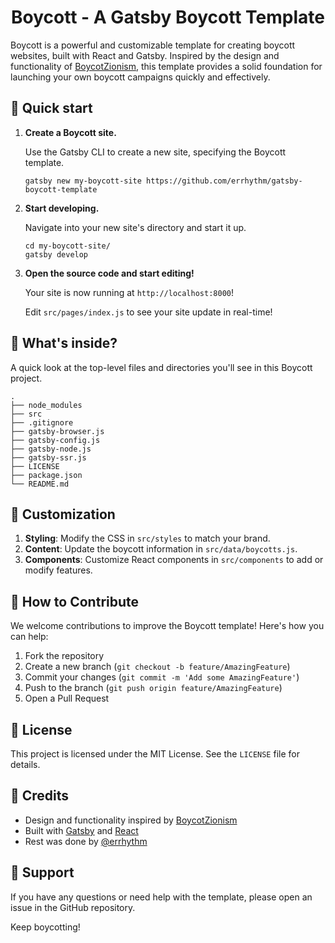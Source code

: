 <h1 align="center">
  Boycott - A Gatsby Boycott Template
</h1>

Boycott is a powerful and customizable template for creating boycott websites, built with React and Gatsby. Inspired by the design and functionality of [BoycotZionism](https://www.boycotzionism.com/), this template provides a solid foundation for launching your own boycott campaigns quickly and effectively.

## 🚀 Quick start

1.  **Create a Boycott site.**

    Use the Gatsby CLI to create a new site, specifying the Boycott template.

    ```shell
    gatsby new my-boycott-site https://github.com/errhythm/gatsby-boycott-template
    ```

2.  **Start developing.**

    Navigate into your new site's directory and start it up.

    ```shell
    cd my-boycott-site/
    gatsby develop
    ```

3.  **Open the source code and start editing!**

    Your site is now running at `http://localhost:8000`!

    Edit `src/pages/index.js` to see your site update in real-time!

## 🧐 What's inside?

A quick look at the top-level files and directories you'll see in this Boycott project.

    .
    ├── node_modules
    ├── src
    ├── .gitignore
    ├── gatsby-browser.js
    ├── gatsby-config.js
    ├── gatsby-node.js
    ├── gatsby-ssr.js
    ├── LICENSE
    ├── package.json
    └── README.md

## 🎨 Customization

1. **Styling**: Modify the CSS in `src/styles` to match your brand.
2. **Content**: Update the boycott information in `src/data/boycotts.js`.
3. **Components**: Customize React components in `src/components` to add or modify features.

## 🤝 How to Contribute

We welcome contributions to improve the Boycott template! Here's how you can help:

1. Fork the repository
2. Create a new branch (`git checkout -b feature/AmazingFeature`)
3. Commit your changes (`git commit -m 'Add some AmazingFeature'`)
4. Push to the branch (`git push origin feature/AmazingFeature`)
5. Open a Pull Request

## 📜 License

This project is licensed under the MIT License. See the `LICENSE` file for details.

## 🙏 Credits

- Design and functionality inspired by [BoycotZionism](https://www.boycotzionism.com/)
- Built with [Gatsby](https://www.gatsbyjs.com/) and [React](https://reactjs.org/)
- Rest was done by [@errhythm](https://github.com/errhythm)

## 💬 Support

If you have any questions or need help with the template, please open an issue in the GitHub repository.

Keep boycotting!
